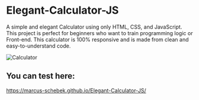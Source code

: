 # Elegant-Calculator-JS
A simple and elegant Calculator using only HTML, CSS, and JavaScript. This project is perfect for beginners who want to train programming logic or Front-end.
This calculator is 100% responsive and is made from clean and easy-to-understand code.

![Calculator](https://user-images.githubusercontent.com/43122453/157080187-61050bc8-39f5-46e4-aca2-4707d4f94c88.png)

## You can test here:
https://marcus-schebek.github.io/Elegant-Calculator-JS/
